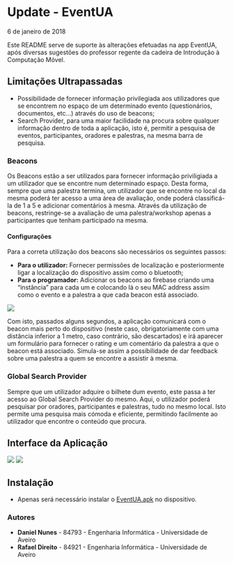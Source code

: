 # Update - EventUA
6 de janeiro de 2018

Este README serve de suporte às alterações efetuadas na app EventUA, após diversas sugestões do professor regente da cadeira de Introdução à Computação Móvel.

## Limitações Ultrapassadas

* Possibilidade de fornecer informação privilegiada aos utilizadores que se encontrem no espaço de um determinado evento (questionários, documentos, etc...) através do uso de beacons;
* Search Provider, para uma maior facilidade na procura sobre qualquer informação dentro de toda a aplicação, isto é, permitir a pesquisa de eventos, participantes, oradores e palestras, na mesma barra de pesquisa.

### Beacons

Os Beacons estão a ser utilizados para fornecer informação priviligiada a um utilizador que se encontre num determinado espaço.
Desta forma, sempre que uma palestra termina, um utilizador que se encontre no local da mesma poderá ter acesso a uma área de avaliação, onde poderá classificá-la de 1 a 5 e adicionar comentários à mesma.
Através da utilização de beacons, restringe-se a avaliação de uma palestra/workshop apenas a participantes que tenham participado na mesma.

#### Configurações

Para a correta utilização dos beacons são necessários os seguintes passos:
* **Para o utilizador:** Fornecer permissões de localização e posteriormente ligar a localização do dispositivo assim como o bluetooth;
* **Para o programador:** Adicionar os beacons ao firebase criando uma “instância” para cada um e colocando lá o seu MAC address assim como o evento e a palestra a que cada beacon está associado.

![](https://i.ibb.co/WxjGVTv/beacons.png)

Com isto, passados alguns segundos, a aplicação comunicará com o beacon mais perto do dispositivo (neste caso, obrigatoriamente com uma distância inferior a 1 metro, caso contrário, são descartados) e irá aparecer um formulário para fornecer o rating e um comentário da palestra a que o beacon está associado.
Simula-se assim a possibilidade de dar feedback sobre uma palestra a quem se encontre a assistir à mesma.

### Global Search Provider

Sempre que um utilizador adquire o bilhete dum evento, este passa a ter acesso ao Global Search Provider do mesmo. 
Aqui, o utilizador poderá pesquisar por oradores, participantes e palestras, tudo no mesmo local. Isto permite uma pesquisa mais cómoda e eficiente, permitindo facilmente ao utilizador que encontre o conteúdo que procura.

## Interface da Aplicação

![](https://i.ibb.co/5G84R91/Screenshot-2019-01-05-at-10-43-10.png)
![](https://i.ibb.co/wp53cwx/Screenshot-2019-01-05-at-10-43-45.png)

## Instalação
   - Apenas será necessário instalar o [EventUA.apk](http://code.ua.pt//projects/eventua_84793_84921/files) no dispositivo.

### Autores
* **Daniel Nunes** - 84793 - Engenharia Informática - Universidade de Aveiro
* **Rafael Direito** - 84921 - Engenharia Informática - Universidade de Aveiro



